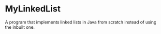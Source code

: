# MyLinkedList
A program that implements linked lists in Java from scratch instead of using the inbuilt one.

